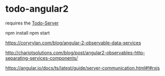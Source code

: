 # todo-angular2

requires the [Todo-Server](https://github.com/edqwerty1/todo-server)

npm install
npm start


https://coryrylan.com/blog/angular-2-observable-data-services

http://chariotsolutions.com/blog/post/angular2-observables-http-separating-services-components/

https://angular.io/docs/ts/latest/guide/server-communication.html#!#rxjs
